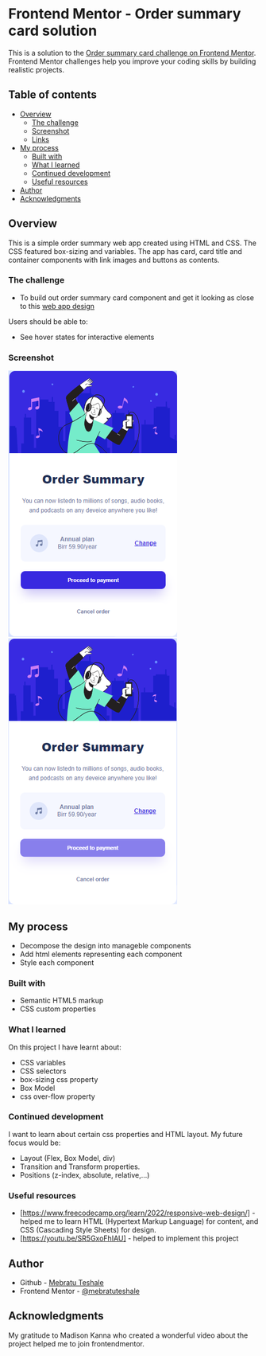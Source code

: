 # Frontend Mentor - Order summary card solution

This is a solution to the [Order summary card challenge on Frontend Mentor](https://www.frontendmentor.io/challenges/order-summary-component-QlPmajDUj). Frontend Mentor challenges help you improve your coding skills by building realistic projects. 

## Table of contents

- [Overview](#overview)
  - [The challenge](#the-challenge)
  - [Screenshot](#screenshot)
  - [Links](#links)
- [My process](#my-process)
  - [Built with](#built-with)
  - [What I learned](#what-i-learned)
  - [Continued development](#continued-development)
  - [Useful resources](#useful-resources)
- [Author](#author)
- [Acknowledgments](#acknowledgments)

## Overview
This is a simple order summary web app created using HTML and CSS. The CSS featured box-sizing and variables. 
The app has card, card title and container components with link images and buttons as contents.
### The challenge
- To build out order summary card component and get it looking as close to this [web app design](https://www.frontendmentor.io/challenges/order-summary-component-QlPmajDUj)

Users should be able to:
- See hover states for interactive elements


### Screenshot

![](design/Order%20Summary%20Component.png)
![](design/active-states.jpg.png)

## My process
- Decompose the design into manageble components
- Add html elements representing each component
- Style each component

### Built with
- Semantic HTML5 markup
- CSS custom properties


### What I learned
On this project I have learnt about:
 - CSS variables
 - CSS selectors
 - box-sizing css property
 - Box Model
 - css over-flow property


### Continued development

I want to learn about certain css properties and HTML layout. My future focus would be:
- Layout (Flex, Box Model, div)
- Transition and Transform properties.
- Positions (z-index, absolute, relative,...)


### Useful resources
- [https://www.freecodecamp.org/learn/2022/responsive-web-design/] - helped me to learn HTML (Hypertext Markup Language) for content, and CSS (Cascading Style Sheets) for design.
- [https://youtu.be/SR5GxoFhIAU] - helped to implement this project

## Author

- Github - [Mebratu Teshale](https://github.com/mebratuteshale/)
- Frontend Mentor - [@mebratuteshale](https://www.frontendmentor.io/profile/mebratuteshale)

## Acknowledgments
My gratitude to Madison Kanna who created a wonderful video about the project helped me to join frontendmentor.
